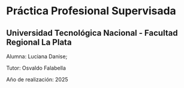 # Práctica Profesional Supervisada

## Universidad Tecnológica Nacional - Facultad Regional La Plata

Alumna: Luciana Danise;

Tutor: Osvaldo Falabella

Año de realización: 2025
